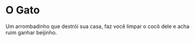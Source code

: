 # O Gato

Um arrombadinho que destrói sua casa, faz você limpar o cocô dele e acha ruim ganhar beijinho.
